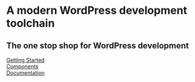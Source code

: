 [_template]:    #null   (default)
[_title]:       #null   (Hypress)
[_description]: #null   (Welcome to hypress. Very nice. 😨)
[_nosidebar]:   #null   (true)        

# A modern WordPress development toolchain
## The one stop shop for WordPress development 

[Getting Started](guides/getting-started.md)  
[Components](guides/components.md)  
[Documentation](guides/documentation.md)   
